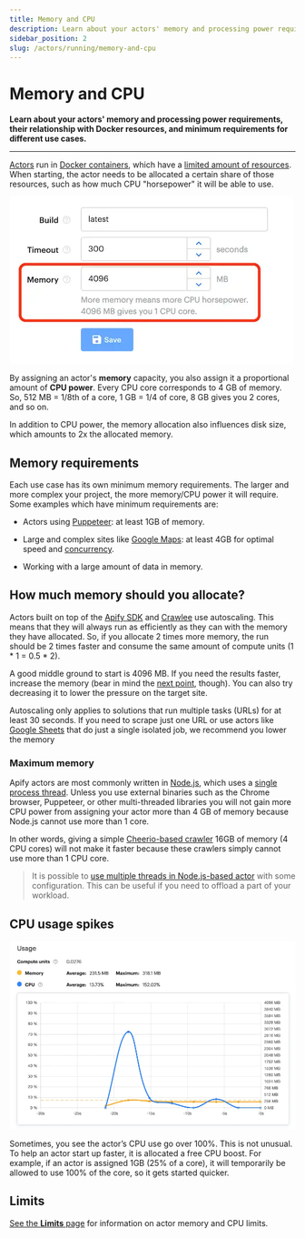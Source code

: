 ```yaml
---
title: Memory and CPU
description: Learn about your actors' memory and processing power requirements, their relationship with Docker resources, and minimum requirements for different use cases.
sidebar_position: 2
slug: /actors/running/memory-and-cpu
---
```


# Memory and CPU

**Learn about your actors' memory and processing power requirements, their relationship with Docker resources, and minimum requirements for different use cases.**

---

[Actors](../index.md) run in
[Docker containers](https://www.docker.com/resources/what-container),
which have a [limited amount of resources](https://phoenixnap.com/kb/docker-memory-and-cpu-limit). When starting, the actor needs to be allocated a certain share of those resources, such as how much CPU "horsepower" it will be able to use.

![Setting an actor's memory](../images/memory-settings.webp)

By assigning an actor's **memory** capacity, you also assign it a proportional amount of **CPU power**. Every CPU core corresponds to 4 GB of memory. So, 512 MB = 1/8th of a core, 1 GB = 1/4 of core, 8 GB gives you 2 cores, and so on.

In addition to CPU power, the memory allocation also influences disk size, which amounts to 2x the allocated memory.

## Memory requirements

Each use case has its own minimum memory requirements. The larger and more complex your project, the more memory/CPU power it will require. Some examples which have minimum requirements are:

- Actors using [Puppeteer](https://pptr.dev/): at least 1GB of memory.

- Large and complex sites like [Google Maps](https://apify.com/drobnikj/crawler-google-places): at least 4GB for optimal speed and [concurrency](https://crawlee.dev/api/core/class/AutoscaledPool#minConcurrency).

- Working with a large amount of data in memory.

## How much memory should you allocate?

Actors built on top of the [Apify SDK](https://docs-v2.apify.com/sdk-js) and [Crawlee](https://crawlee.dev/) use autoscaling. This means that they will always run as efficiently as they can with the memory they have allocated. So, if you allocate 2 times more memory, the run should be 2 times faster and consume the same amount of compute units (1 * 1 = 0.5 * 2).

A good middle ground to start is 4096 MB. If you need the results faster, increase the memory (bear in mind the [next point](#maximum-memory), though). You can also try decreasing it to lower the pressure on the target site.

Autoscaling only applies to solutions that run multiple tasks (URLs) for at least 30 seconds. If you need to scrape just one URL or use actors like [Google Sheets](https://apify.com/lukaskrivka/google-sheets) that do just a single isolated job, we recommend you lower the memory

### Maximum memory

Apify actors are most commonly written in [Node.js](https://nodejs.org/en/), which uses a [single process thread](https://betterprogramming.pub/is-node-js-really-single-threaded-7ea59bcc8d64). Unless you use external binaries such as the Chrome browser, Puppeteer, or other multi-threaded libraries you will not gain more CPU power from assigning your actor more than 4 GB of memory because Node.js cannot use more than 1 core.

In other words, giving a simple [Cheerio-based crawler](https://apify.com/apify/cheerio-scraper) 16GB of memory (4 CPU cores) will not make it faster because these crawlers simply cannot use more than 1 CPU core.

> It is possible to [use multiple threads in Node.js-based actor](https://dev.to/reevranj/multiple-threads-in-nodejs-how-and-what-s-new-b23) with some configuration. This can be useful if you need to offload a part of your workload.

## CPU usage spikes

![A usage spike on an actor's start-up](../images/memory-cpu-usage-spike.webp)

[//]: # (Is it still relevant though? Does it still get CPU boost?)
Sometimes, you see the actor’s CPU use go over 100%. This is not unusual. To help an actor start up faster, it is allocated a free CPU boost. For example, if an actor is assigned 1GB (25% of a core), it will temporarily be allowed to use 100% of the core, so it gets started quicker.

## Limits

[See the **Limits** page](../limits.md) for information on actor memory and CPU limits.
